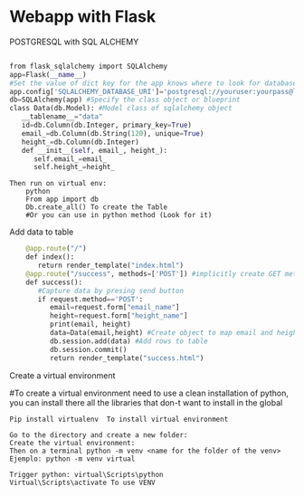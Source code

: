 # Webapp with Flask

POSTGRESQL with SQL ALCHEMY

```python

from flask_sqlalchemy import SQLAlchemy
app=Flask(__name__)
#Set the value of dict key for the app knows where to look for database
app.config['SQLALCHEMY_DATABASE_URI']='postgresql://youruser:yourpass@localhost/height_collector1' 
db=SQLAlchemy(app) #Specify the class object or blueprint
class Data(db.Model): #Model class of sqlalchemy object
   __tablename__="data"
   id=db.Column(db.Integer, primary_key=True)
   email_=db.Column(db.String(120), unique=True)
   height_=db.Column(db.Integer)
   def __init__(self, email_, height_):
      self.email_=email_
      self.height_=height_

```
```shell
Then run on virtual env: 
	python
	From app import db
	Db.create_all() To create the Table
	#Or you can use in python method (Look for it)
```


Add data to table	
```python	
	@app.route("/")
	def index():
	   return render_template("index.html")
	@app.route("/success", methods=['POST']) #implicitly create GET method
	def success():
	   #Capture data by presing send button
	   if request.method=='POST':
	      email=request.form["email_name"]
	      height=request.form["height_name"]
	      print(email, height)
	      data=Data(email,height) #Create object to map email and height
	      db.session.add(data) #Add rows to table
	      db.session.commit()
	      return render_template("success.html")
```


Create a virtual environment

#To create a virtual environment need to use a clean installation of python, 
you can install there all the libraries that don-t want to install in the global 

```shell
Pip install virtualenv	To install virtual environment

Go to the directory and create a new folder:
Create the virtual environment:
Then on a terminal python -m venv <name for the folder of the venv>
Ejemplo: python -m venv virtual

Trigger python: virtual\Scripts\python
Virtual\Scripts\activate To use VENV

```
